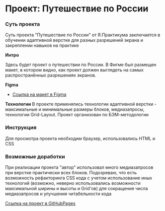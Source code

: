 # Проект: Путешествие по России



### Суть проекта
Суть проекта "Путешествие по России" от Я.Практикума заключается в обучении адаптивной верстке для разных разрешений экрана и закреплении навыков на практике

**Интро**

Здесь будет проект о путешествии по России.
В Фигме был размещен макет, в котором видно, как проект должен выглядеть на самых распространённых разрешениях экранов.

**Figma**

* [Ссылка на макет в Figma](https://www.figma.com/file/5S2WSbEFL6awjVWJ0NWL8Q/Sprint-3_-Russia-_-desktop-mobile?node-id=28503%3A0)



**Технологии**
В проекте применялись технологии адаптивной верстки - максимальные и минимальные размеры блоков, медиазапросы, технологии Grid-Layout. Проект организован по БЭМ-методологии

### Инструкция
Для просмотра проекта необходим браузер, использовались HTML и CSS

### Возможные доработки
При реализации проекта "автор" использовал много медиазапросов при верстке практически всех блоков. Подозреваю, что есть возможность рефакторинга CSS кода с учетом использование иных технологий (возможно, неверно использовались возможности максимальной ширины и высоты и Grid'ов) для сокращения числа медиазапросов и улучшения читабельности кода

[Ссылка на проект в GitHubPages](https://snobiwe.github.io/russian-travel/index.html)